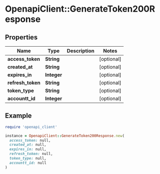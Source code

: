 # OpenapiClient::GenerateToken200Response

## Properties

| Name | Type | Description | Notes |
| ---- | ---- | ----------- | ----- |
| **access_token** | **String** |  | [optional] |
| **created_at** | **String** |  | [optional] |
| **expires_in** | **Integer** |  | [optional] |
| **refresh_token** | **String** |  | [optional] |
| **token_type** | **String** |  | [optional] |
| **accountt_id** | **Integer** |  | [optional] |

## Example

```ruby
require 'openapi_client'

instance = OpenapiClient::GenerateToken200Response.new(
  access_token: null,
  created_at: null,
  expires_in: null,
  refresh_token: null,
  token_type: null,
  accountt_id: null
)
```

